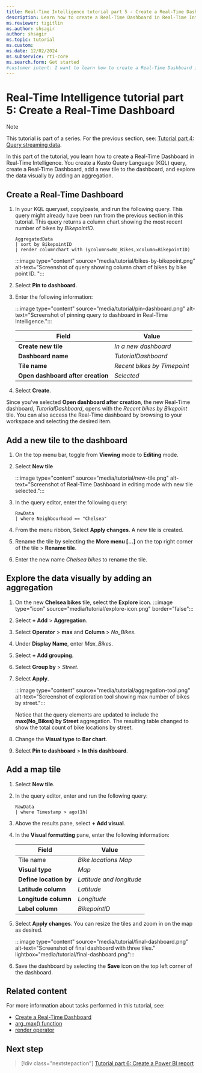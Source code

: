 ```yaml
---
title: Real-Time Intelligence tutorial part 5 - Create a Real-Time Dashboard
description: Learn how to create a Real-Time Dashboard in Real-Time Intelligence.
ms.reviewer: tzgitlin
ms.author: shsagir
author: shsagir
ms.topic: tutorial
ms.custom:
ms.date: 12/02/2024
ms.subservice: rti-core
ms.search.form: Get started
#customer intent: I want to learn how to create a Real-Time Dashboard in Real-Time Intelligence.
---
```

# Real-Time Intelligence tutorial part 5: Create a Real-Time Dashboard

> [!NOTE]
> This tutorial is part of a series. For the previous section, see: [Tutorial part 4: Query streaming data](tutorial-3-query-data.md).

In this part of the tutorial, you learn how to create a Real-Time Dashboard in Real-Time Intelligence. You create a Kusto Query Language (KQL) query, create a Real-Time Dashboard, add a new tile to the dashboard, and explore the data visually by adding an aggregation.

## Create a Real-Time Dashboard

1. In your KQL queryset, copy/paste, and run the following query. This query might already have been run from the previous section in this tutorial.
    This query returns a column chart showing the most recent number of bikes by *BikepointID*.

    ```kusto
    AggregatedData
    | sort by BikepointID
    | render columnchart with (ycolumns=No_Bikes,xcolumn=BikepointID)
    ```

    :::image type="content" source="media/tutorial/bikes-by-bikepoint.png" alt-text="Screenshot of query showing column chart of bikes by bike point ID. ":::

1. Select **Pin to dashboard**.
1. Enter the following information:

    :::image type="content" source="media/tutorial/pin-dashboard.png" alt-text="Screenshot of pinning query to dashboard in Real-Time Intelligence.":::

    | Field | Value |
    | --- | --- |
    | **Create new tile** | *In a new dashboard* |
    | **Dashboard name** | *TutorialDashboard* |
    | **Tile name** | *Recent bikes by Timepoint* |
    | **Open dashboard after creation** | *Selected* |

1. Select **Create**.

Since you've selected **Open dashboard after creation**, the new Real-Time dashboard, *TutorialDashboard*, opens with the *Recent bikes by Bikepoint* tile. You can also access the Real-Time dashboard by browsing to your workspace and selecting the desired item.

## Add a new tile to the dashboard

1. On the top menu bar, toggle from **Viewing** mode to **Editing** mode.
1. Select **New tile**

    :::image type="content" source="media/tutorial/new-tile.png" alt-text="Screenshot of Real-Time Dashboard in editing mode with new tile selected.":::

1. In the query editor, enter the following query:

    ```kusto
    RawData
    | where Neighbourhood == "Chelsea"
    ```

1. From the menu ribbon, Select **Apply changes**.
    A new tile is created.
1. Rename the tile by selecting the **More menu [...]** on the top right corner of the tile > **Rename tile**.
1. Enter the new name *Chelsea bikes* to rename the tile.

## Explore the data visually by adding an aggregation

1. On the new **Chelsea bikes** tile, select the **Explore** icon. :::image type="icon" source="media/tutorial/explore-icon.png" border="false":::
1. Select **+ Add** > **Aggregation**.
1. Select **Operator** > **max** and **Column** > *No_Bikes*.
1. Under **Display Name**, enter *Max_Bikes*.
1. Select **+ Add grouping**.
1. Select **Group by** > *Street*.
1. Select **Apply**.
    
    :::image type="content" source="media/tutorial/aggregation-tool.png" alt-text="Screenshot of exploration tool showing max number of bikes by street.":::
    
    Notice that the query elements are updated to include the **max(No_Bikes) by Street** aggregation. The resulting table changed to show the total count of bike locations by street.
1. Change the **Visual type** to **Bar chart**.
1. Select **Pin to dashboard** > **In this dashboard**.

## Add a map tile

1. Select **New tile**.
1. In the query editor, enter and run the following query:

    ```kusto
    RawData
    | where Timestamp > ago(1h)
    ```

1. Above the results pane, select **+ Add visual**.
1. In the **Visual formatting** pane, enter the following information:

    | Field | Value |
    | --- | --- |
    | Tile name | *Bike locations Map* |
    | **Visual type** | *Map* |
    | **Define location by** | *Latitude and longitude* |
    | **Latitude column** | *Latitude* |
    | **Longitude column** | *Longitude* |
    | **Label column** | *BikepointID* |

1. Select **Apply changes**.
    You can resize the tiles and zoom in on the map as desired.

    :::image type="content" source="media/tutorial/final-dashboard.png" alt-text="Screenshot of final dashboard with three tiles." lightbox="media/tutorial/final-dashboard.png":::

1. Save the dashboard by selecting the **Save** icon on the top left corner of the dashboard.

## Related content

For more information about tasks performed in this tutorial, see:
* [Create a Real-Time Dashboard](dashboard-real-time-create.md)
* [arg_max() function](/azure/data-explorer/kusto/query/arg-max-aggregation-function?context=/fabric/context/context-rti&pivots=fabric)
* [render operator](/azure/data-explorer/kusto/query/render-operator?context=/fabric/context/context-rti&pivots=fabric)

## Next step

> [!div class="nextstepaction"]
> [Tutorial part 6: Create a Power BI report](tutorial-6-power-bi-report.md)
